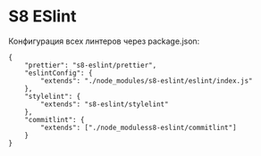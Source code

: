 # S8 ESlint

Конфигурация всех линтеров через package.json:

```
{
    "prettier": "s8-eslint/prettier",
    "eslintConfig": {
        "extends": "./node_modules/s8-eslint/eslint/index.js"
    },
    "stylelint": {
        "extends": "s8-eslint/stylelint"
    },
    "commitlint": {
        "extends": ["./node_moduless8-eslint/commitlint"]
    }
}
```
